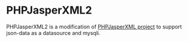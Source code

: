 # PHPJasperXML2
PHPJasperXML2 is a modification of [PHPJasperXML project](https://github.com/BBFMedia/PHPJasperXML) to support json-data as a datasource and mysqli.
